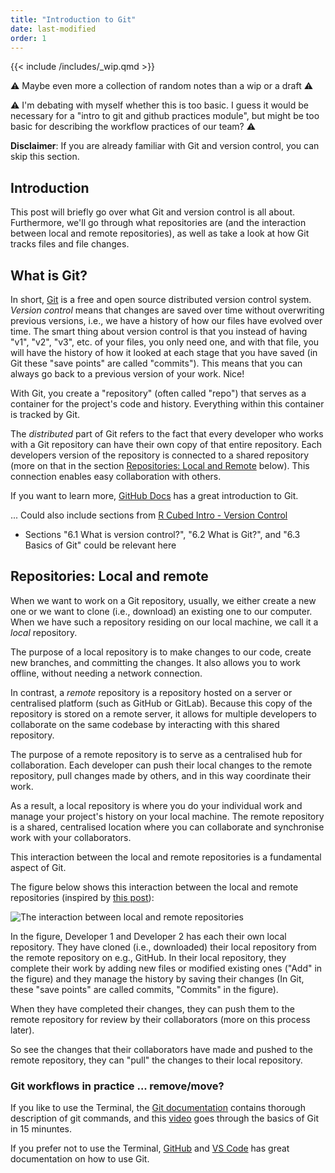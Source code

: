 ```yaml
---
title: "Introduction to Git"
date: last-modified
order: 1
---
```


{{< include /includes/_wip.qmd >}}

:warning: Maybe even more a collection of random notes than a wip or a draft :warning:

:warning: I'm debating with myself whether this is too basic. I guess it would be necessary for a "intro to git and github practices module", but might be too basic for describing the workflow practices of our team? :warning:

**Disclaimer**: If you are already familiar with Git and version control, you can skip this section.

## Introduction

This post will briefly go over what Git and version control is all about. Furthermore, we'll go through what repositories are (and the interaction between local and remote repositories), as well as take a look at how Git tracks files and file changes.

## What is Git?

In short, [Git](https://git-scm.com/) is a free and open source distributed version control system. *Version control* means that changes are saved over time without overwriting previous versions, i.e., we have a history of how our files have evolved over time. The smart thing about version control is that you instead of having "v1", "v2", "v3", etc. of your files, you only need one, and with that file, you will have the history of how it looked at each stage that you have saved (in Git these "save points" are called "commits"). This means that you can always go back to a previous version of your work. Nice!

With Git, you create a "repository" (often called "repo") that serves as a container for the project's code and history. Everything within this container is tracked by Git.

The *distributed* part of Git refers to the fact that every developer who works with a Git repository can have their own copy of that entire repository. Each developers version of the repository is connected to a shared repository (more on that in the section [Repositories: Local and Remote](#repositories-local-and-remote) below). This connection enables easy collaboration with others.

If you want to learn more, [GitHub Docs](https://docs.github.com/en/get-started/using-git/about-git) has a great introduction to Git.

... Could also include sections from [R Cubed Intro - Version Control](https://r-cubed-intro.rostools.org/sessions/version-control)

- Sections "6.1 What is version control?", "6.2 What is Git?", and "6.3 Basics of Git" could be relevant here

## Repositories: Local and remote

When we want to work on a Git repository, usually, we either create a new one or we want to clone (i.e., download) an existing one to our computer. When we have such a repository residing on our local machine, we call it a *local* repository.

The purpose of a local repository is to make changes to our code, create new branches, and committing the changes. It also allows you to work offline, without needing a network connection.

In contrast, a *remote* repository is a repository hosted on a server or centralised platform (such as GitHub or GitLab). Because this copy of the repository is stored on a remote server, it allows for multiple developers to collaborate on the same codebase by interacting with this shared repository.

The purpose of a remote repository is to serve as a centralised hub for collaboration. Each developer can push their local changes to the remote repository, pull changes made by others, and in this way coordinate their work.

As a result, a local repository is where you do your individual work and manage your project's history on your local machine. The remote repository is a shared, centralised location where you can collaborate and synchronise work with your collaborators.

This interaction between the local and remote repositories is a fundamental aspect of Git.

The figure below shows this interaction between the local and remote repositories (inspired by [this post](https://www.cs.swarthmore.edu/~adanner/help/git/)):

![The interaction between local and remote repositories](../images/local-vs-remote-repo.png)

In the figure, Developer 1 and Developer 2 has each their own local repository. They have cloned (i.e., downloaded) their local repository from the remote repository on e.g., GitHub. In their local repository, they complete their work by adding new files or modified existing ones ("Add" in the figure) and they manage the history by saving their changes (In Git, these "save points" are called commits, "Commits" in the figure).

When they have completed their changes, they can push them to the remote repository for review by their collaborators (more on this process later).

So see the changes that their collaborators have made and pushed to the remote repository, they can "pull" the changes to their local repository.

### Git workflows in practice ... remove/move?

If you like to use the Terminal, the [Git documentation](https://git-scm.com/docs) contains thorough description of git commands, and this [video](https://www.youtube.com/watch?v=USjZcfj8yxE) goes through the basics of Git in 15 minuntes.

If you prefer not to use the Terminal, [GitHub](https://github.com/git-guides) and [VS Code](https://code.visualstudio.com/docs/sourcecontrol/intro-to-git) has great documentation on how to use Git.
